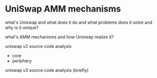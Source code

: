 # UniSwap AMM mechanisms

what's Uniswap and what does it do and what problems does it solve and why is it unique?

what's AMM mechanisms and how Uniswap realize it?

uniswap v2 source code analysis

- core
- periphery

uniswap v3 source code analysis (briefly)
